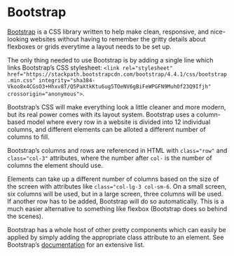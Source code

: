 # Bootstrap

[Bootstrap](https://getbootstrap.com/) is a CSS library written to help make clean, responsive, and nice-looking websites without having to remember the gritty details about flexboxes or grids everytime a layout needs to be set up.

The only thing needed to use Bootstrap is by adding a single line which links Bootstrap’s CSS stylesheet: `<link rel="stylesheet" href="https://stackpath.bootstrapcdn.com/bootstrap/4.4.1/css/bootstrap.min.css" integrity="sha384-Vkoo8x4CGsO3+Hhxv8T/Q5PaXtkKtu6ug5TOeNV6gBiFeWPGFN9MuhOf23Q9Ifjh" crossorigin="anonymous">`.

Bootstrap’s CSS will make everything look a little cleaner and more modern, but its real power comes with its layout system. Bootstrap uses a column-based model where every row in a website is divided into 12 individual columns, and different elements can be alloted a different number of columns to fill.

Bootstrap’s columns and rows are referenced in HTML with `class="row"` and `class="col-3"` attributes, where the number after `col-` is the number of columns the element should use.

Elements can take up a different number of columns based on the size of the screen with attributes like `class="col-lg-3 col-sm-6`. On a small screen, six columns will be used, but in a large screen, three columns will be used. If another row has to be added, Bootstrap will do so automatically. This is a much easier alternative to something like flexbox (Bootstrap does so behind the scenes).

Bootstrap has a whole host of other pretty components which can easily be applied by simply adding the appropriate class attribute to an element. See Bootstrap’s [documentation](https://getbootstrap.com/docs/4.4/components/alerts/) for an extensive list.

